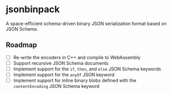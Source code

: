 jsonbinpack
===========

A space-efficient schema-driven binary JSON serialization format based on JSON
Schema.

Roadmap
-------

- [ ] Re-write the encoders in C++ and compile to WebAssembly
- [ ] Support recursive JSON Schema documents
- [ ] Implement support for the `if`, `then`, and `else` JSON Schema keywords
- [ ] Implement support for the `anyOf` JSON keyword
- [ ] Implement support for inline binary blobs defined with the
  `contentEncoding` JSON Schema keyword
